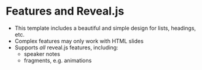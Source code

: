 # Features and Reveal.js 

- This template includes a beautiful and simple design for lists, headings, etc.
- Complex features may only work with HTML slides
- Supports _all_ reveal.js features, including:
	- speaker notes
	- fragments, e.g. animations